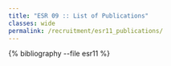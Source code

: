 ```yaml
---
title: "ESR 09 :: List of Publications"
classes: wide
permalink: /recruitment/esr11_publications/
---
```

{% bibliography --file esr11 %}